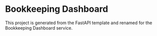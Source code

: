 # Bookkeeping Dashboard

This project is generated from the FastAPI template and renamed for the Bookkeeping Dashboard service.
